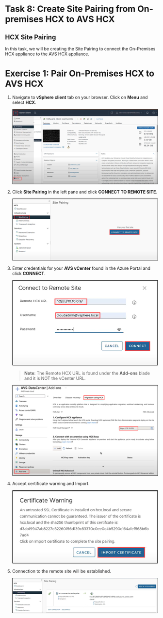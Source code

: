 # Task 8: Create Site Pairing from On-premises HCX to AVS HCX

## HCX Site Pairing

In this task, we will be creating the Site Pairing to connect the On-Premises HCX appliance to the AVS HCX appliance.

# Exercise 1: Pair On-Premises HCX to AVS HCX 

1. Navigate to **vSphere client** tab on your browser. Click on **Menu** and select **HCX**.

    ![](Images/Mod2Task8Pic1.png)
    
2. Click **Site Pairing** in the left pane and click **CONNECT TO REMOTE SITE**.    

    ![](Images/Mod2Task8Pic2.png)

3. Enter credentials for your **AVS vCenter** found in the Azure Portal and click **CONNECT**.

    ![](Images/Mod2Task8Pic3.png)

     > **Note**: The Remote HCX URL is found under the **Add-ons** blade and it is NOT the vCenter URL.  
   
    ![](Images/Mod2Task8Pic3.1.png)

4. Accept certificate warning and Import. 
    
    ![](Images/Mod2Task8Pic4.png)
     
5. Connection to the remote site will be established.     

    ![](Images/Mod2Task8Pic5.png)
   
